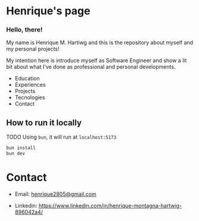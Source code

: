 # Henrique's page

### Hello, there!

My name is Henrique M. Hartiwg and this is the repository about myself and my personal projects!

My intention here is introduce myself as Software Engineer and show a lit bit about what I've done as professional and personal developments.

- Education
- Experiences
- Projects
- Tecnologies
- Contact


## How to run it locally
TODO
Using `bun`, it will run at `localhost:5173`
```bash
bun install
bun dev
```


# Contact

- Email: henrique2805@gmail.com

- Linkedin: https://www.linkedin.com/in/henrique-montagna-hartwig-896042a4/
